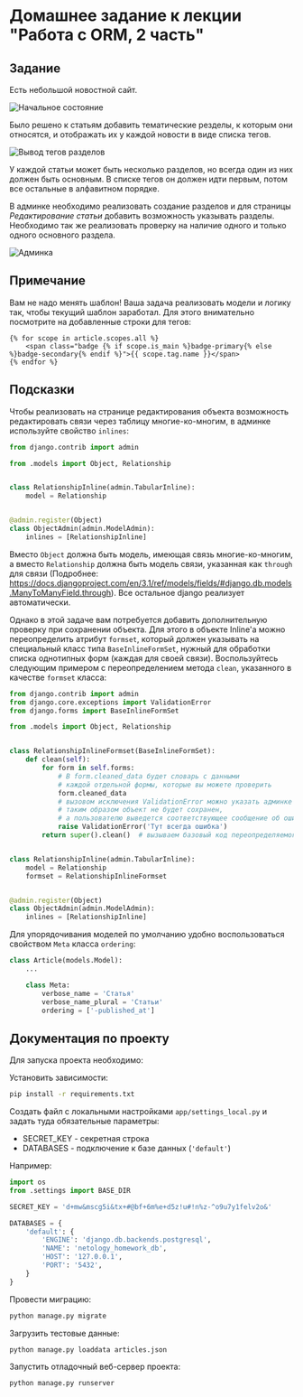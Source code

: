 # Домашнее задание к лекции "Работа с ORM, 2 часть"
## Задание

Есть небольшой новостной сайт.

![Начальное состояние](./res/base.png)

Было решено к статьям добавить тематические резделы, к которым они относятся, и отображать их у каждой новости в виде списка тегов.

![Вывод тегов разделов](./res/with_tags.png)

У каждой статьи может быть несколько разделов, но всегда один из них должен быть основным.
В списке тегов он должен идти первым, потом все остальные в алфавитном порядке.

В админке необходимо реализовать создание разделов
и для страницы _Редактирование статьи_ добавить возможность указывать разделы.
Необходимо так же реализовать проверку на наличие одного и только одного основного раздела.

![Админка](./res/admin.gif)

## Примечание

Вам не надо менять шаблон! Ваша задача реализовать модели и логику так, чтобы текущий шаблон заработал. Для этого внимательно посмотрите на добавленные строки для тегов:

```django
{% for scope in article.scopes.all %}
    <span class="badge {% if scope.is_main %}badge-primary{% else %}badge-secondary{% endif %}">{{ scope.tag.name }}</span>
{% endfor %}
```

## Подсказки

Чтобы реализовать на странице редактирования объекта
возможность редактировать связи через таблицу многие-ко-многим,
в админке используйте свойство `inlines`:

```python
from django.contrib import admin

from .models import Object, Relationship


class RelationshipInline(admin.TabularInline):
    model = Relationship


@admin.register(Object)
class ObjectAdmin(admin.ModelAdmin):
    inlines = [RelationshipInline]
```

Вместо `Object` должна быть модель, имеющая связь многие-ко-многим,
а вместо `Relationship` должна быть модель связи, указанная как `through` для связи (Подробнее: https://docs.djangoproject.com/en/3.1/ref/models/fields/#django.db.models.ManyToManyField.through).
Все остальное django реализует автоматически.

Однако в этой задаче вам потребуется добавить дополнительную проверку при сохранении объекта.
Для этого в объекте Inline'а можно переопределить атрибут `formset`, который должен указывать на специальный класс типа `BaseInlineFormSet`, нужный для обработки списка однотипных форм (каждая для своей связи).
Воспользуйтесь следующим примером с переопределением метода `clean`, указанного в качестве `formset` класса:

```python
from django.contrib import admin
from django.core.exceptions import ValidationError
from django.forms import BaseInlineFormSet

from .models import Object, Relationship


class RelationshipInlineFormset(BaseInlineFormSet):
    def clean(self):
        for form in self.forms:
            # В form.cleaned_data будет словарь с данными
            # каждой отдельной формы, которые вы можете проверить
            form.cleaned_data
            # вызовом исключения ValidationError можно указать админке о наличие ошибки
            # таким образом объект не будет сохранен,
            # а пользователю выведется соответствующее сообщение об ошибке
            raise ValidationError('Тут всегда ошибка')
        return super().clean()  # вызываем базовый код переопределяемого метода


class RelationshipInline(admin.TabularInline):
    model = Relationship
    formset = RelationshipInlineFormset


@admin.register(Object)
class ObjectAdmin(admin.ModelAdmin):
    inlines = [RelationshipInline]
```

Для упорядочивания моделей по умолчанию удобно воспользоваться свойством `Meta` класса `ordering`:

```python
class Article(models.Model):
    ...

    class Meta:
        verbose_name = 'Статья'
        verbose_name_plural = 'Статьи'
        ordering = ['-published_at']
```

## Документация по проекту

Для запуска проекта необходимо:

Установить зависимости:

```bash
pip install -r requirements.txt
```

Создать файл с локальными настройками `app/settings_local.py`
и задать туда обязательные параметры:

-   SECRET_KEY - секретная строка
-   DATABASES - подключение к базе данных (`'default'`)

Например:

```python
import os
from .settings import BASE_DIR

SECRET_KEY = 'd+mw&mscg5i&tx+#@bf+6m%e+d5z!u#!n%z-^o9u7y1felv2o&'

DATABASES = {
    'default': {
        'ENGINE': 'django.db.backends.postgresql',
        'NAME': 'netology_homework_db',
        'HOST': '127.0.0.1',
        'PORT': '5432',
    }
}
```

Провести миграцию:

```bash
python manage.py migrate
```

Загрузить тестовые данные:

```bash
python manage.py loaddata articles.json
```

Запустить отладочный веб-сервер проекта:

```bash
python manage.py runserver
```
